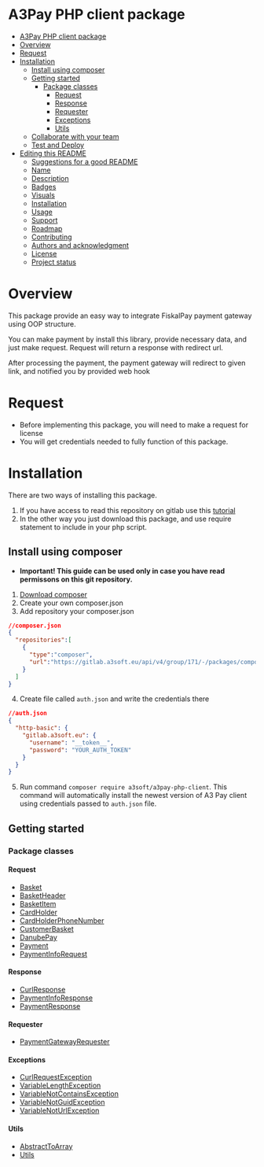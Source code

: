 # A3Pay PHP client package

<!-- TOC -->
* [A3Pay PHP client package](#a3pay-php-client-package)
* [Overview](#overview)
* [Request](#request)
* [Installation](#installation)
  * [Install using composer](#install-using-composer)
  * [Getting started](#getting-started)
    * [Package classes](#package-classes)
      * [Request](#request-1)
      * [Response](#response-)
      * [Requester](#requester)
      * [Exceptions](#exceptions)
      * [Utils](#utils)
  * [Collaborate with your team](#collaborate-with-your-team)
  * [Test and Deploy](#test-and-deploy)
* [Editing this README](#editing-this-readme)
  * [Suggestions for a good README](#suggestions-for-a-good-readme)
  * [Name](#name)
  * [Description](#description)
  * [Badges](#badges)
  * [Visuals](#visuals)
  * [Installation](#installation-1)
  * [Usage](#usage)
  * [Support](#support)
  * [Roadmap](#roadmap)
  * [Contributing](#contributing)
  * [Authors and acknowledgment](#authors-and-acknowledgment)
  * [License](#license)
  * [Project status](#project-status)
<!-- TOC -->

# Overview
This package provide an easy way to integrate FiskalPay payment gateway using OOP structure.

You can make payment by install this library, provide necessary data, and just make request. Request will return a response with redirect url.

After processing the payment, the payment gateway will redirect to given link, and notified you by provided web hook

# Request
- Before implementing this package, you will need to make a request for license
- You will get credentials needed to fully function of this package.

# Installation

There are two ways of installing this package.

1. If you have access to read this repository on gitlab use this [tutorial](#install-using-composer)
2. In the other way you just download this package, and use require statement to include in your php script.

## Install using composer
- **Important! This guide can be used only in case you have read permissons on this git repository.**
1. [Download composer](https://getcomposer.org/download/)
2. Create your own composer.json
3. Add repository your composer.json
```json lines
//composer.json
{
  "repositories":[
    {
      "type":"composer",
      "url":"https://gitlab.a3soft.eu/api/v4/group/171/-/packages/composer/packages.json"
    }
  ]
}
```
4. Create file called `auth.json` and write the credentials there
```json lines
//auth.json
{
  "http-basic": {
    "gitlab.a3soft.eu": {
      "username": "__token__",
      "password": "YOUR_AUTH_TOKEN"
    }
  }
}
```
5. Run command `composer require a3soft/a3pay-php-client`.
This command will automatically install the newest version of A3 Pay client using credentials passed to `auth.json` file.
## Getting started

### Package classes

#### Request
- [Basket](./src/docs/Basket.md)
- [BasketHeader](/src/Helper/PaymentGatewayApi/Request/Basket.php)
- [BasketItem](/src/Helper/PaymentGatewayApi/Request/Basket.php)
- [CardHolder](/src/Helper/PaymentGatewayApi/Request/Basket.php)
- [CardHolderPhoneNumber](/src/Helper/PaymentGatewayApi/Request/Basket.php)
- [CustomerBasket](/src/Helper/PaymentGatewayApi/Request/Basket.php)
- [DanubePay](/src/Helper/PaymentGatewayApi/Request/Basket.php)
- [Payment](/src/Helper/PaymentGatewayApi/Request/Basket.php)
- [PaymentInfoRequest](/src/Helper/PaymentGatewayApi/Request/Basket.php)
#### Response 
- [CurlResponse](/src/Helper/PaymentGatewayApi/Response/CurlResponse.php)
- [PaymentInfoResponse](/src/Helper/PaymentGatewayApi/Response/PaymentInfoResponse.php)
- [PaymentResponse](/src/Helper/PaymentGatewayApi/Response/PaymentResponse.php)
#### Requester
- [PaymentGatewayRequester](src/PaymentGatewayApi/PaymentGatewayRequester.php)

#### Exceptions
- [CurlRequestException](/src/Exception/CurlRequestException.php)
- [VariableLengthException](/src/Exception/VariableLengthException.php)
- [VariableNotContainsException](/src/Exception/VariableNotContainsException.php)
- [VariableNotGuidException](/src/Exception/VariableNotGuidException.php)
- [VariableNotUrlException](/src/Exception/VariableNotUrlException.php)

#### Utils
- [AbstractToArray](/src/Util/AbstractToArray.php)
- [Utils](/src/Util/Utils.php)
